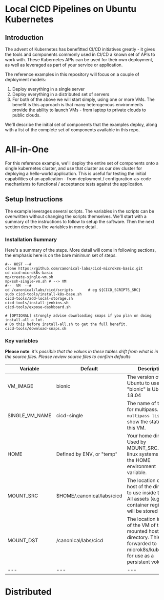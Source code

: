 # Local CICD Pipelines on Ubuntu Kubernetes

## Introduction

The advent of Kubernetes has benefitted CI/CD initiatives greatly - it gives the tools and components commonly used in CI/CD a known set of APIs to work with. These Kubernetes APIs can be used for their own deployment, as well as leveraged as part of your service or application.

The reference examples in this repository will focus on a couple of deployment models:

1. Deploy everything in a single server
2. Deploy everything in a distributed set of servers
3. For both of the above we will start simply, using one or more VMs. The benefit is this approach is that many heterogenous environments provide the ability to launch VMs - from laptop to private clouds to public clouds.

We'll describe the initial set of components that the examples deploy, along with a list of the complete set of components available in this repo.

# All-in-One

For this reference example, we'll deploy the entire set of components onto a single kubernetes cluster, and use that cluster as our dev cluster for deploying a hello-world application.  This is useful for testing the initial capabilities of an application - from deployment / configuration-as-code mechanisms to functional / acceptance tests against the application.

## Setup Instructions

The example leverages several scripts. The variables in the scripts can be overwritten without changing the scripts themselves. We'll start with a summary of the instructions to follow to setup the software. Then the next section describes the variables in more detail.

### Installation Summary

Here's a summary of the steps. More detail will come in following sections, the emphasis here is on the bare minimum set of steps.

```
#-- HOST --#
clone https://github.com/canonical-labs/cicd-microk8s-basic.git
cd cicd-microk8s-basic
mp/create-single-vm.sh
mp/ssh-single-vm.sh # --> VM
#--  VM  --#
cd /canonical/labs/cicd/scripts       # eg ${CICD_SCRIPTS_SRC}
sudo cicd-tools/install-k8s-base.sh
cicd-tools/add-local-storage.sh
cicd-tools/install-jenkins.sh
cicd-tools/expose-dashboard.sh

# [OPTIONAL] strongly advise downloading snaps if you plan on doing install-all a lot.
# Do this before install-all.sh to get the full benefit.
cicd-tools/download-snaps.sh

```


### Key variables

**Please note**: *it's possible that the values in these tables drift from what is in the source files. Please review source files to confirm defaults*

| Variable | Default | Description | File |
|---|---|---|---|
| VM_IMAGE | bionic | The version of Ubuntu to use. "bionic" is Ubuntu 18.04 | scripts/mp/common.sh |
|  SINGLE_VM_NAME | cicd-single  | The name of the vm for multipass. ```multipass list``` will show the status of this VM. | scripts/mp/common.sh |
| HOME | Defined by ENV, or "temp" | Your home directory. Used by MOUNT_SRC. Most linux systems define the HOME environment variable. | scripts/mp/common.sh |
| MOUNT_SRC | $HOME/.canonical/labs/cicd | The location on the host of the directory to use inside the VM. All assets (e.g. container registry) will be stored here. | scripts/mp/common.sh |
| MOUNT_DST | /canonical/labs/cicd  | The location inside of the VM of the mounted host directory. This will be forwarded to microk8s/kubernetes for use as a persistent volume. | scripts/mp/common.sh |
| ---  | ---  | --- | --- |


# Distributed
